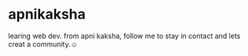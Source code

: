 # apnikaksha
learing web dev. from apni kaksha, follow me to stay in contact and lets creat a community.☺️
